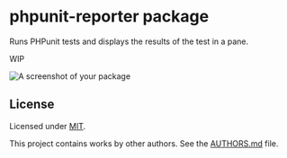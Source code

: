 # phpunit-reporter package

Runs PHPunit tests and displays the results of the test in a pane.

WIP

![A screenshot of your package](https://f.cloud.github.com/assets/69169/2290250/c35d867a-a017-11e3-86be-cd7c5bf3ff9b.gif)


## License

Licensed under [MIT](LICENSE.md).

This project contains works by other authors. See the  [AUTHORS.md](AUTHORS.md)
file.
